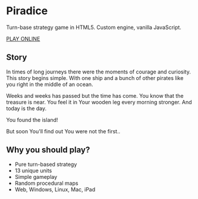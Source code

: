 # Piradice

Turn-base strategy game in HTML5. Custom engine, vanilla JavaScript.

[PLAY ONLINE](https://piradice.p1x.in/)

## Story

In times of long journeys there were the moments of courage and curiosity. This story begins simple. With one ship and a bunch of other pirates like you right in the middle of an ocean.

Weeks and weeks has passed but the time has come. You know that the treasure is near. You feel it in Your wooden leg every morning stronger. And today is the day.

You found the island!

But soon You'll find out You were not the first..

## Why you should play?

- Pure turn-based strategy
- 13 unique units
- Simple gameplay
- Random procedural maps
- Web, Windows, Linux, Mac, iPad
